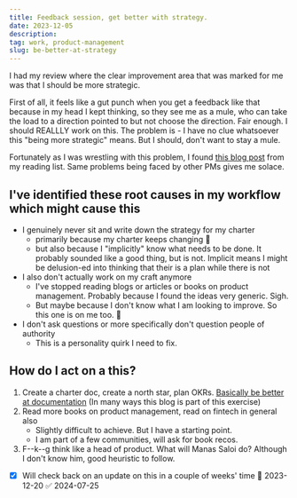 ```yaml
---
title: Feedback session, get better with strategy.
date: 2023-12-05
description: 
tag: work, product-management
slug: be-better-at-strategy
---
```


I had my review where the clear improvement area that was marked for me was that I should be more strategic. 

First of all, it feels like a gut punch when you get a feedback like that because in my head I kept thinking, so they see me as a mule, who can take the load to a direction pointed to but not choose the direction. Fair enough. I should REALLLY work on this. The problem is - I have no clue whatsoever this "being more strategic" means. But I should, don't want to stay a mule.

Fortunately as I was wrestling with this problem, I found [this blog post](https://manassaloi.com/2020/12/09/how-to-be-strategic.html) from my reading list. Same problems being faced by other PMs gives me solace. 

## I've identified these root causes in my workflow which might cause this
- I genuinely never sit and write down the strategy for my charter 
	- primarily because my charter keeps changing 🥲
	- but also because I "implicitly" know what needs to be done. It probably sounded like a good thing, but is not. Implicit means I might be delusion-ed into thinking that their is a plan while there is not
- I also don't actually work on my craft anymore
	- I've stopped reading blogs or articles or books on product management. Probably because I found the ideas very generic. Sigh. 
	- But maybe because I don't know what I am looking to improve. So this one is on me too. 🙈
- I don't ask questions or more specifically don't question people of authority
	- This is a personality quirk I need to fix.

## How do I act on a this?
1. Create a charter doc, create a north star, plan OKRs. [Basically be better at documentation](https://www.vedantlohbare.com/notes/writing-is-thinking) (In many ways this blog is part of this exercise)
2. Read more books on product management, read on fintech in general also
	- Slightly difficult to achieve. But I have a starting point. 
	- I am part of a few communities, will ask for book recos.
3. F--k--g think like a head of product. What will Manas Saloi do? Although I don't know him, good heuristic to follow. 

- [x] Will check back on an update on this in a couple of weeks' time 📅 2023-12-20 ✅ 2024-07-25




